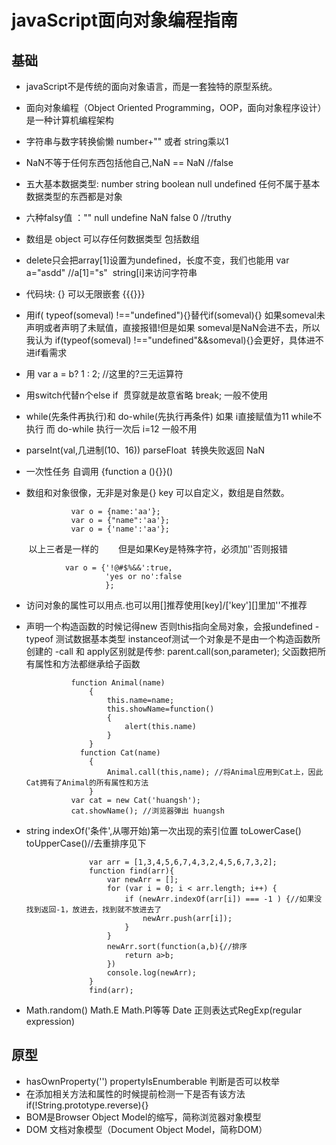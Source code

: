 # javaScript面向对象编程指南 #

## 基础 ##
- javaScript不是传统的面向对象语言，而是一套独特的原型系统。
- 面向对象编程（Object Oriented Programming，OOP，面向对象程序设计）是一种计算机编程架构
- 字符串与数字转换偷懒 number+"" 或者 string乘以1
- NaN不等于任何东西包括他自己,NaN == NaN //false
- 五大基本数据类型: number string boolean null undefined 任何不属于基本数据类型的东西都是对象
- 六种falsy值 ："" null undefine NaN false 0  //truthy
- 数组是 object 可以存任何数据类型 包括数组
- delete只会把array[1]设置为undefined，长度不变，我们也能用 var a="asdd"  //a[1]="s"  string[i]来访问字符串
- 代码块: {} 可以无限嵌套 {{{}}}
- 用if( typeof(someval) !=="undefined"){}替代if(someval){} 如果someval未声明或者声明了未赋值，直接报错!但是如果 someval是NaN会进不去，所以我认为
if(typeof(someval) !=="undefined"&&someval){}会更好，具体进不进if看需求
- 用 var a = b? 1 : 2;  //这里的?三无运算符
- 用switch代替n个else if  贯穿就是故意省略 break; 一般不使用
- while(先条件再执行)和 do-while(先执行再条件) 如果 i直接赋值为11  while不执行 而 do-while 执行一次后 i=12 一般不用
- parseInt(val,几进制(10、16))  parseFloat  转换失败返回 NaN
- 一次性任务 自调用  {function a (){}}()
- 数组和对象很像，无非是对象是{} key 可以自定义，数组是自然数。
    
                var o = {name:'aa'};
                var o = {"name":'aa'};
                var o = {'name':'aa'};
        
        以上三者是一样的
        但是如果Key是特殊字符，必须加''否则报错
        
                var o = {'!@#$%&&':true,
                         'yes or no':false
                         };

- 访问对象的属性可以用点.也可以用[]推荐使用[key]/['key'][]里加''不推荐
- 声明一个构造函数的时候记得new 否则this指向全局对象，会报undefined
-typeof 测试数据基本类型 instanceof测试一个对象是不是由一个构造函数所创建的
-call 和 apply区别就是传参: parent.call(son,parameter); 父函数把所有属性和方法都继承给子函数

                function Animal(name)
                    {
                        this.name=name;
                        this.showName=function()
                        {
                            alert(this.name)
                        }
                    }
                  function Cat(name)
                    {
                        Animal.call(this,name); //将Animal应用到Cat上，因此Cat拥有了Animal的所有属性和方法
                    }
                var cat = new Cat('huangsh');
                cat.showName(); //浏览器弹出 huangsh
- string indexOf('条件',从哪开始)第一次出现的索引位置 toLowerCase() toUpperCase()//去重排序见下

                    var arr = [1,3,4,5,6,7,4,3,2,4,5,6,7,3,2];
                    function find(arr){
                        var newArr = [];
                        for (var i = 0; i < arr.length; i++) {
                            if (newArr.indexOf(arr[i]) === -1 ) {//如果没找到返回-1，放进去，找到就不放进去了
                                newArr.push(arr[i]);
                            }
                        }
                        newArr.sort(function(a,b){//排序
                            return a>b;
                        })
                        console.log(newArr);
                    }
                    find(arr);
                    
- Math.random() Math.E Math.PI等等 Date 正则表达式RegExp(regular expression)

## 原型 ##

- hasOwnProperty('') propertyIsEnumberable 判断是否可以枚举
- 在添加相关方法和属性的时候提前检测一下是否有该方法 if(!String.prototype.reverse){}
- BOM是Browser Object Model的缩写，简称浏览器对象模型
- DOM 文档对象模型（Document Object Model，简称DOM）
